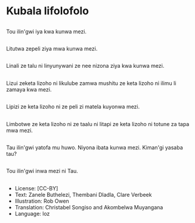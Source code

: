 # Kubala lifolofolo

##
Tou ilin'gwi iya kwa kunwa mezi.

##
Litutwa zepeli ziya mwa kunwa mezi.

##
Linali ze talu ni linyunywani ze nee nizona ziya kwa kunwa mezi.

##
Lizui zeketa lizoho ni likulube zamwa mushitu ze keta lizoho ni ilimu li zamaya kwa mezi.

##
Lipizi ze keta lizoho ni ze peli zi matela kuyonwa mezi.

##
Limbotwe ze keta lizoho ni ze taalu ni litapi ze keta lizoho ni totune za tapa mwa mezi.

##
Tau ilin'gwi yatofa mu huwo. Niyona ibata kunwa mezi. Kiman'gi yasaba tau?

##
Tou ilin'gwi inwa mezi ni Tau.

##
* License: [CC-BY]
* Text: Zanele Buthelezi, Thembani Dladla, Clare Verbeek
* Illustration: Rob Owen
* Translation: Christabel Songiso and Akombelwa Muyangana
* Language: loz

